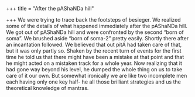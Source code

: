 +++
title = "After the pAShaNDa hill"

+++
We were trying to trace back the footsteps of besieger. We realized some
of the details of what happened immediately after the pAShaNDa hill. We
got out of pAShaNDa hill and were confronted by the second “born of
soma”. We brushed aside “born of soma-2” pretty easily. Shortly there
after an incantation followed. We believed that out pitA had taken care
of that, but it was only partly so. Shaken by the recent turn of events
for the first time he told us that there might have been a mistake at
that point and that he might acted on a mistaken track for a whole year.
Now realizing that it had gone way beyond his level, he dumped the whole
thing on us to take care of it our own. But somewhat ironically we are
like two incomplete men each having only one key half- he all those
brilliant strategies and us the theoretical knowledge of mantras.
